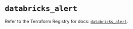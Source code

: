 # `databricks_alert`

Refer to the Terraform Registry for docs: [`databricks_alert`](https://registry.terraform.io/providers/databricks/databricks/1.64.1/docs/resources/alert).
